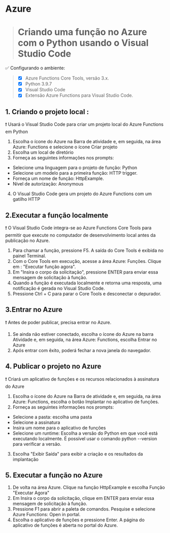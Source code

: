 
# Azure

> #  Criando uma função no Azure com o Python usando o Visual Studio Code 



✅ Configurando o ambiente:
> * [x]  Azure Functions Core Tools, versão 3.x.
> * [x] Python 3.9.7
> * [x] Visual Studio Code
> * [x] Extensão Azure Functions para Visual Studio Code.

## 1. Criando o projeto local : 
  ❗ Usará o Visual Studio Code para criar um projeto local do Azure Functions em Python
1. Escolha o ícone do Azure na Barra de atividade e, em seguida, na área Azure: Functions e selecione o ícone Criar projeto
2. Escolha um local de diretório
3. Forneça as seguintes informações nos prompts:
- Selecione uma linguagem para o projeto de função: Python
- Selecione um modelo para a primeira função: HTTP trigger.
- Forneça um nome de função: HttpExample.
- Nível de autorização: Anonymous

4. O Visual Studio Code gera um projeto do Azure Functions com um gatilho HTTP

## 2.Executar a função localmente
❗ O Visual Studio Code integra-se ao Azure Functions Core Tools para permitir que execute no computador de desenvolvimento local antes da publicação no Azure.
1. Para chamar a função, pressione F5. A saída do Core Tools é exibida no painel Terminal. 
2. Com o Core Tools em execução, acesse a área Azure: Funções. Clique em : "Executar função agora".
3. Em "Insira o corpo da solicitação", pressione ENTER para enviar essa mensagem de solicitação à função.
4. Quando a função é executada localmente e retorna uma resposta, uma notificação é gerada no Visual Studio Code. 
5. Pressione Ctrl + C para parar o Core Tools e desconectar o depurador.

## 3.Entrar no Azure
❗ Antes de poder publicar, precisa entrar no Azure.
1. Se ainda não estiver conectado, escolha o ícone do Azure na barra Atividade e, em seguida, na área Azure: Functions, escolha Entrar no Azure
2. Após entrar com êxito, poderá fechar a nova janela do navegador.

## 4. Publicar o projeto no Azure
❗ Criará um aplicativo de funções e os recursos relacionados à assinatura do Azure 
1. Escolha o ícone do Azure na Barra de atividade e, em seguida, na área Azure: Functions, escolha o botão Implantar no aplicativo de funções.
2. Forneça as seguintes informações nos prompts:
- Selecione a pasta: escolha uma pasta
- Selecione a assinatura
- Insira um nome para o aplicativo de funções
- Selecione um runtime: Escolha a versão do Python em que você está executando localmente. É possível usar o comando python --version para verificar a versão.
3. Escolha "Exibir Saída" para exibir a criação e os resultados da implantação

## 5. Executar a função no Azure

1. De volta na área Azure. Clique na função HttpExample e escolha Função "Executar Agora"
2. Em Insira o corpo da solicitação, clique em ENTER para enviar essa mensagem de solicitação à função.
3. Pressione F1 para abrir a paleta de comandos. Pesquise e selecione Azure Functions: Open in portal.
4. Escolha o aplicativo de funções e pressione Enter. A página do aplicativo de funções é aberta no portal do Azure.


